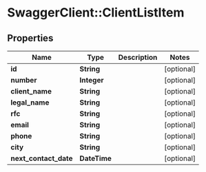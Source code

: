 # SwaggerClient::ClientListItem

## Properties
Name | Type | Description | Notes
------------ | ------------- | ------------- | -------------
**id** | **String** |  | [optional] 
**number** | **Integer** |  | [optional] 
**client_name** | **String** |  | [optional] 
**legal_name** | **String** |  | [optional] 
**rfc** | **String** |  | [optional] 
**email** | **String** |  | [optional] 
**phone** | **String** |  | [optional] 
**city** | **String** |  | [optional] 
**next_contact_date** | **DateTime** |  | [optional] 


